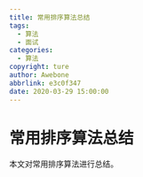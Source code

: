 ```yaml
---
title: 常用排序算法总结
tags:
  - 算法
  - 面试
categories:
  - 算法
copyright: ture
author: Awebone
abbrlink: e3c0f347
date: 2020-03-29 15:00:00
---
```


# 常用排序算法总结

本文对常用排序算法进行总结。



<!-- more -->


